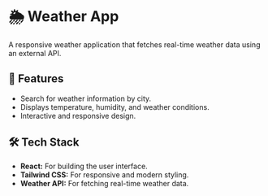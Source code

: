 <h1>🌦️ Weather App</h1>
<p>A responsive weather application that fetches real-time weather data using an external API.</p>

<h2>🚀 Features</h2>
<ul>
  <li>Search for weather information by city.</li>
  <li>Displays temperature, humidity, and weather conditions.</li>
  <li>Interactive and responsive design.</li>
</ul>

<h2>🛠️ Tech Stack</h2>
<ul>
  <li><b>React:</b> For building the user interface.</li>
  <li><b>Tailwind CSS:</b> For responsive and modern styling.</li>
  <li><b>Weather API:</b> For fetching real-time weather data.</li>
</ul>
